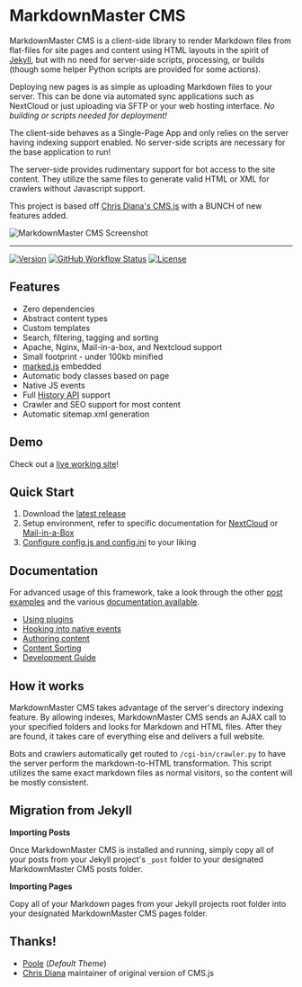 # MarkdownMaster CMS

<!-- @todo get a new logo 
![CMS.js Logo](img/logo-md.png)
-->

MarkdownMaster CMS is a client-side library to render Markdown files from flat-files 
for site pages and content using HTML layouts in the spirit 
of [Jekyll](https://github.com/jekyll/jekyll), 
but with no need for server-side scripts, processing, or builds
(though some helper Python scripts are provided for some actions).

Deploying new pages is as simple as uploading Markdown files to your server.
This can be done via automated sync applications such as NextCloud or just uploading
via SFTP or your web hosting interface.  _No building or scripts needed for deployment!_

The client-side behaves as a Single-Page App and only relies on the server 
having indexing support enabled.
No server-side scripts are necessary for the base application to run!

The server-side provides rudimentary support for bot access to the site content. 
They utilize the same files to generate valid HTML or XML for crawlers without 
Javascript support.

This project is based off [Chris Diana's CMS.js](https://github.com/chrisdiana/cms.js) 
with a BUNCH of new features added.


![MarkdownMaster CMS Screenshot](img/screenshot.png)

-----

[![Version](https://img.shields.io/github/package-json/v/cdp1337/markdownmaster.svg)](https://github.com/cdp1337/markdownmaster/releases)
[![GitHub Workflow Status](https://img.shields.io/github/actions/workflow/status/cdp1337/markdownmaster/test.yml?branch=main)](https://github.com/cdp1337/markdownmaster/actions)
[![License](https://img.shields.io/github/license/cdp1337/markdownmaster.svg)](https://github.com/cdp1337/markdownmaster/blob/main/LICENSE.md)


## Features

* Zero dependencies
* Abstract content types
* Custom templates
* Search, filtering, tagging and sorting
* Apache, Nginx, Mail-in-a-box, and Nextcloud support
* Small footprint - under 100kb minified
* [marked.js](https://github.com/markedjs/marked) embedded
* Automatic body classes based on page
* Native JS events
* Full [History API](https://developer.mozilla.org/en-US/docs/Web/API/History) support
* Crawler and SEO support for most content
* Automatic sitemap.xml generation


## Demo

Check out a [live working site](https://veraciousnetwork.com)!


## Quick Start

1. Download the [latest release](https://github.com/cdp1337/markdownmaster/releases/latest)
2. Setup environment, refer to specific documentation for 
   [NextCloud](docs/INSTALL.nextcloud-nginx.md) or [Mail-in-a-Box](docs/INSTALL.mailinabox.md)
3. [Configure config.js and config.ini](docs/site-configuration.md) to your liking


## Documentation

For advanced usage of this framework, 
take a look through the other [post examples](examples/posts/) and the various
[documentation available](docs/).

* [Using plugins](docs/plugins-overview.md)
* [Hooking into native events](docs/document-events.md)
* [Authoring content](docs/authoring-pages.md)
* [Content Sorting](docs/sorting.md)
* [Development Guide](docs/development.md)


## How it works

MarkdownMaster CMS takes advantage of the server's directory indexing feature. 
By allowing indexes, MarkdownMaster CMS sends an AJAX call to your specified folders 
and looks for Markdown and HTML files.
After they are found, it takes care of everything else and delivers a full website.

Bots and crawlers automatically get routed to `/cgi-bin/crawler.py` to have the 
server perform the markdown-to-HTML transformation. 
This script utilizes the same exact markdown files as normal visitors, 
so the content will be mostly consistent.


## Migration from Jekyll

**Importing Posts**

Once MarkdownMaster CMS is installed and running, simply copy all of your posts 
from your Jekyll project's `_post` folder to your designated MarkdownMaster CMS posts folder.

**Importing Pages**

Copy all of your Markdown pages from your Jekyll projects root folder into your 
designated MarkdownMaster CMS pages folder.


## Thanks!

* [Poole](https://github.com/poole/poole) (*Default Theme*)
* [Chris Diana](https://github.com/chrisdiana) maintainer of original version of CMS.js

